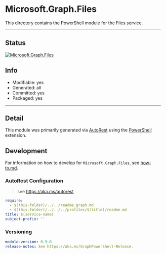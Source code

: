 <!-- region Generated -->
# Microsoft.Graph.Files
This directory contains the PowerShell module for the Files service.

---
## Status
[![Microsoft.Graph.Files](https://img.shields.io/powershellgallery/v/Microsoft.Graph.Files.svg?style=flat-square&label=Microsoft.Graph.Files "Microsoft.Graph.Files")](https://www.powershellgallery.com/packages/Microsoft.Graph.Files/)

## Info
- Modifiable: yes
- Generated: all
- Committed: yes
- Packaged: yes

---
## Detail
This module was primarily generated via [AutoRest](https://github.com/Azure/autorest) using the [PowerShell](https://github.com/Azure/autorest.powershell) extension.

## Development
For information on how to develop for `Microsoft.Graph.Files`, see [how-to.md](how-to.md).
<!-- endregion -->

### AutoRest Configuration

> see https://aka.ms/autorest

``` yaml
require:
  - $(this-folder)/../../readme.graph.md
  - $(this-folder)/../../../profiles/$(title)/readme.md
title: $(service-name)
subject-prefix: ''
```

### Versioning

``` yaml
module-version: 0.9.0
release-notes: See https://aka.ms/GraphPowerShell-Release.
```
